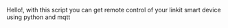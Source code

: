 Hello!, with this script you can get remote control of your linkit smart device using python and mqtt
